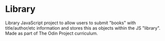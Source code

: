 # Library

Library JavaScript project to allow users to submit "books" with title/author/etc information and stores this as objects within the JS "library". Made as part of The Odin Project curriculum. 

